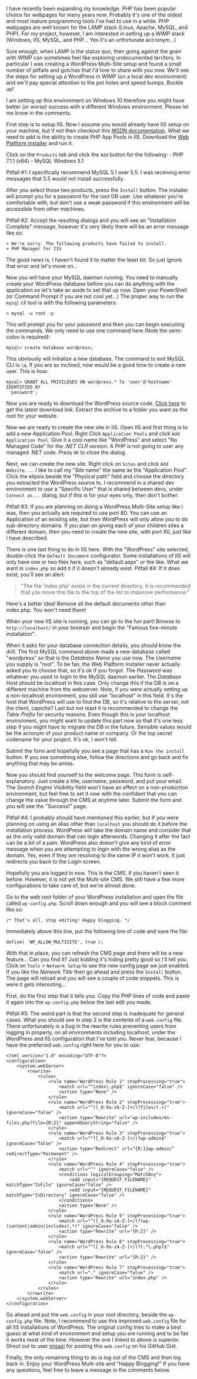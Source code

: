 I have recently been expanding my knowledge. PHP has been popular choice for webpages for many years now. Probably it's one of the oldest and most mature programming tools I've had to use in a while. PHP webpages are well known for the LAMP stack (Linux, Apache, MySQL, and PHP). For my project, however, I am interested in setting up a WIMP stack (Windows, IIS, MySQL, and PHP... Yes it's an unfortunate accronym...)

Sure enough, when LAMP is the status quo, then going against the grain with WIMP can sometimes feel like exploring undocumented territory. In particular I was creating a WordPress Multi-Site setup and found a small number of pitfalls and gotchas that I'd love to share with you now. We'll see the steps for setting up a WordPress in WIMP (on a local dev environment) and we'll pay special attention to the pot holes and speed bumps. Buckle up!

I am setting up this environment on Windows 10 therefore you might have better (or worse) success with a different Windows environment. Please let me know in the comments.

First step is to setup IIS. Now I assume you would already have IIS setup on your machine, but if not then checkout this [MSDN documentation](https://msdn.microsoft.com/en-us/library/ms181052(v=vs.80).aspx). What we need to add is the ability to create PHP App Pools in IIS. Download the [Web Platform Installer](https://www.microsoft.com/web/downloads/platform.aspx) and run it.

Click on the `Products` tab and click the `Add` button for the following:
    - PHP 7.1.1 (x64)
	- MySQL Windows 5.1
	
Pitfall #1: I specifically recommend MySQL 5.1 over 5.5. I was receiving error messages that 5.5 would not install successfully.

After you select those two products, press the `Install` button.
The installer will prompt you for a password for the _root_ DB user. Use whatever you're comfortable with, but don't use a weak password if this environment will be accessible from other machines.

Pitfall #2: Accept the resulting dialogs and you will see an "Installation Complete" message, however it's very likely there will be an error message like so:

    > We're sorry. The following products have failed to install.
	> PHP Manager for IIS

The good news is, I haven't found it to matter the least bit. So just ignore that error and let's move on...

Now you will have your MySQL daemon running. You need to manually create your WordPress database before you can do anything with the application so let's take an aside to set that up now. Open your PowerShell (or Command Prompt if you are not cool yet...) The proper way to run the `mysql` cli tool is with the following parameters:

```
> mysql -u root -p
```

This will prompt you for your password and then you can begin executing the commands. We only need to use one command here (Note the semi-colon is required):

```
mysql> create database wordpress;
```

This obviously will initialize a new database. The command to exit MySQL CLI is `\q`.
If you are so inclined, now would be a good time to create a new user. This is how:

```
mysql> GRANT ALL PRIVILEGES ON wordpress.* To 'user'@'hostname' IDENTIFIED BY
 'password';
```


Now you are ready to download the WordPress source code. [Click here](https://wordpress.org/download/) to get the latest download link. Extract the archive to a folder you want as the root for your website.

Now we are ready to create the new site in IIS. Open IIS and first thing is to add a new Application Pool. Right Click `Application Pools` and click `Add Application Pool`. Give it a cool name like "WordPress" and select "No Managed Code" for the *.NET CLR version*. A PHP is not going to user any managed .NET code. Press `OK` to close the dialog.

Next, we can create the new site. Right click on `Sites` and click `Add Website...`. I like to call my "Site name" the same as the "Application Pool". Click the elipsis beside the "Physical path" field and choose the directory you extracted the WordPress source to. I recommend in a shared dev environment to use a "Specific User" that is shared between devs, under `Connect as...` dialog, but if this is for your eyes only, then don't bother.

Pitfall #3: If you are planning on doing a WordPress Multi-Site setup like I was, then you actually are required to use port 80. You can use an Application of an existing site, but then WordPress will only allow you to do sub-directory domains. If you plan on giving each of your children sites a different domain, then you need to create the new site, with port 80, just like I have described.

There is one last thing to do in IIS here. With the "WordPress" site selected, double-click the `Default Document` configurator. Some installations of IIS will only have one or two files here, such as "default.aspx" or the like. What we want is `index.php` so add it if it doesn't already exist. Pitfall #4: If it does exist, you'll see an alert:

> "The file 'index.php' exists in the current directory. It is recommended that you move this file to the top of the list to imporove performance."

Here's a better idea! Remove all the default documents other than index.php. You won't need them!


When your new IIS site is running, you can go to the fun part! Browse to `http://localhost/` in your browser and begin the "Famous five-minute installation".

When it asks for your database connection details, you should know the drill. The first MySQL command above made a new database called "wordpress" so that is the *Database Name* you use now. The *Username* you supply is "root". To be fair, the Web Platform Installer never actually asked you to choose that, so it's ok if you forgot. The *Password* was whatever you used to login to the MySQL daemon earlier. The *Database Host* should be localhost in this case. Only change this if the DB is on a different machine from the webserver. Note, if you were actually setting up a non-localhost environment, you still use "localhost" in this field. It's the host that WordPress will use to find the DB, so it's relative to the server, not the client, capiche? Last but not least it is recommended to change the *Table Prefix* for security reasons. Even though this is your localhost environment, you might want to update this part now so that it's one less step if you might have to migrate the DB in the future. Sensible values would be the acronym of your product name or company. Or the top secret codename for your project. It's ok, I won't tell.

Submit the form and hopefully you see a page that has a `Run the install` button. If you see something else, follow the directions and go back and fix anything that may be amiss.

Now you should find yourself to the welcome page. This form is self-explanatory. Just create a title, username, password, and put your email. The *Search Engine Visibility* field won't have an effect on a non-production environment, but feel free to set it now with the confident that you can change the value through the CMS at anytime later. Submit the form and you will see the "Success!" page.

Pitfall #4: I probably should have mentioned this earlier, but if you were planning on using an alias other than `localhost` you should do it before the installation process. WordPress will take the domain name and consider that as the only valid domain that can login afterwords. Changing it after the fact can be a bit of a pain. WordPress also doesn't give any kind of error message when you are attempting to login with the wrong alias as the domain. Yes, even if they are resolving to the same IP it won't work. It just redirects you back to the Login screen.

Hopefully you are logged in now. This is the CMS, if you haven't seen it before. However, it is not yet the Multi-site CMS. We still have a few more configurations to take care of, but we're almost done.

Go to the web root folder of your WordPress installation and open the file called `wp-config.php`. Scroll down enough and you will see a block comment like so:

```
/* That's all, stop editing! Happy blogging. */
```

Immediately above this line, put the following line of code and save the file:

```
define( 'WP_ALLOW_MULTISITE', true );
```

With that in place, you can refresh the CMS page and there will be a new feature... Can you find it? Just kidding it's hiding pretty good so I'll tell you. Click on `Tools` > `Network Setup` to see the new config page we just enabled. If you like the *Network Title* then go ahead and press the `Install` button. The page will reload and you will see a couple of code snippets. This is were it gets interesting...

First, do the first step that it tells you. Copy the PHP lines of code and paste it again into the `wp-config.php` below the last edit you made.

Pitfall #5: The weird part is that the second step is inadequate for general cases. What you should see in step 2 is the contents of a `web.config` file. There unfortunately is a bug in the rewrite rules preventing users from logging in properly, on all environments including localhost, under the WordPress and IIS configuration that I've told you. Never fear, because I have the preferred `web.config` right here for you to use:

```
<?xml version="1.0" encoding="UTF-8"?>
<configuration>
    <system.webServer>
        <rewrite>
            <rules>
                <rule name="WordPress Rule 1" stopProcessing="true">
                    <match url="^index\.php$" ignoreCase="false" />
                    <action type="None" />
                </rule>
                <rule name="WordPress Rule 2" stopProcessing="true">
                    <match url="^([_0-9a-zA-Z-]+/)?files/(.+)" ignoreCase="false" />
                    <action type="Rewrite" url="wp-includes/ms-files.php?file={R:2}" appendQueryString="false" />
                </rule>
                <rule name="WordPress Rule 3" stopProcessing="true">
                    <match url="^([_0-9a-zA-Z-]+/)?wp-admin$" ignoreCase="false" />
                    <action type="Redirect" url="{R:1}wp-admin/" redirectType="Permanent" />
                </rule>
                <rule name="WordPress Rule 4" stopProcessing="true">
                    <match url="^" ignoreCase="false" />
                    <conditions logicalGrouping="MatchAny">
                        <add input="{REQUEST_FILENAME}" matchType="IsFile" ignoreCase="false" />
                        <add input="{REQUEST_FILENAME}" matchType="IsDirectory" ignoreCase="false" />
                    </conditions>
                    <action type="None" />
                </rule>
                <rule name="WordPress Rule 5" stopProcessing="true">
                    <match url="^([_0-9a-zA-Z-]+/)?(wp-(content|admin|includes).*)" ignoreCase="false" />
                    <action type="Rewrite" url="{R:2}" />
                </rule>
                <rule name="WordPress Rule 6" stopProcessing="true">
                    <match url="^([_0-9a-zA-Z-]+/)?(.*\.php)$" ignoreCase="false" />
                    <action type="Rewrite" url="{R:2}" />
                </rule>
                <rule name="WordPress Rule 7" stopProcessing="true">
                    <match url="." ignoreCase="false" />
                    <action type="Rewrite" url="index.php" />
                </rule>
            </rules>
        </rewrite>
    </system.webServer>
</configuration>
```

Go ahead and put the `web.config` in your root directory, beside the `wp-config.php` file. Note, I  recommend to use this improved `web.config` file for all IIS installations of WordPress. The original config tries to make a best guess at what kind of environment and setup you are running and to be fair it works most of the time. However the one I linked to above is superior. Shout out to user [misaxi](https://gist.github.com/misaxi/67cb1444a7dccf11f7fa) for posting this `web.config` on his GitHub Gist.

Finally, the only remaining thing to do is log out of the CMS and then log back in. Enjoy your WordPress Multi-site and "Happy Blogging!" If you have any questions, feel free to leave a message in the comments below.


